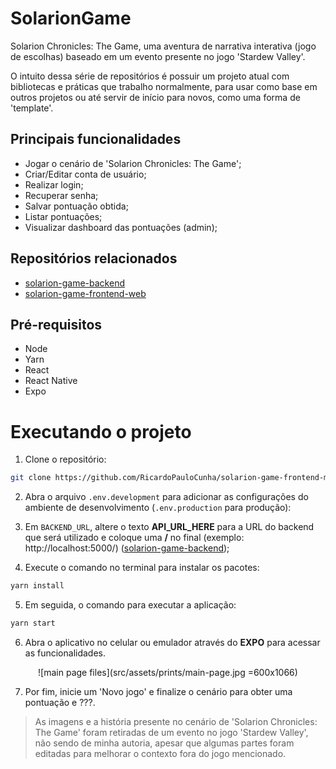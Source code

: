 # SolarionGame

Solarion Chronicles: The Game, uma aventura de narrativa interativa (jogo de escolhas) baseado em um evento presente no jogo 'Stardew Valley'.

O intuito dessa série de repositórios é possuir um projeto atual com bibliotecas e práticas que trabalho normalmente, para usar como base em outros projetos ou até servir de início para novos, como uma forma de 'template'.

## Principais funcionalidades

* Jogar o cenário de 'Solarion Chronicles: The Game';
* Criar/Editar conta de usuário;
* Realizar login;
* Recuperar senha;
* Salvar pontuação obtida;
* Listar pontuações;
* Visualizar dashboard das pontuações (admin);

## Repositórios relacionados

* [solarion-game-backend](https://github.com/RicardoPauloCunha/solarion-game-backend)
* [solarion-game-frontend-web](https://github.com/RicardoPauloCunha/solarion-game-frontend-web)

## Pré-requisitos

* Node
* Yarn
* React
* React Native
* Expo

# Executando o projeto

1. Clone o repositório:

```bash
git clone https://github.com/RicardoPauloCunha/solarion-game-frontend-mobile
```

2. Abra o arquivo ```.env.development``` para adicionar as configurações do ambiente de desenvolvimento (```.env.production``` para produção):

3. Em ```BACKEND_URL```, altere o texto **API_URL_HERE** para a URL do backend que será utilizado e coloque uma **/** no final (exemplo: http://localhost:5000/) ([solarion-game-backend](https://github.com/RicardoPauloCunha/solarion-game-backend));

4. Execute o comando no terminal para instalar os pacotes:

```bash
yarn install
```

5. Em seguida, o comando para executar a aplicação:

```bash
yarn start
```

6. Abra o aplicativo no celular ou emulador através do **EXPO** para acessar as funcionalidades.

<div align="center">

![main page files](src/assets/prints/main-page.jpg =600x1066)

</div>

7. Por fim, inicie um 'Novo jogo' e finalize o cenário para obter uma pontuação e ???.

> As imagens e a história presente no cenário de 'Solarion Chronicles: The Game' foram retiradas de um evento no jogo 'Stardew Valley', não sendo de minha autoria, apesar que algumas partes foram editadas para melhorar o contexto fora do jogo mencionado.